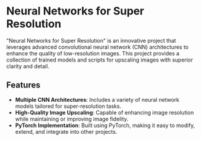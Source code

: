 # Neural Networks for Super Resolution

"Neural Networks for Super Resolution" is an innovative project that leverages advanced convolutional neural network (CNN) architectures to enhance the quality of low-resolution images. This project provides a collection of trained models and scripts for upscaling images with superior clarity and detail.

## Features

- **Multiple CNN Architectures**: Includes a variety of neural network models tailored for super-resolution tasks.
- **High-Quality Image Upscaling**: Capable of enhancing image resolution while maintaining or improving image fidelity.
- **PyTorch Implementation**: Built using PyTorch, making it easy to modify, extend, and integrate into other projects.

